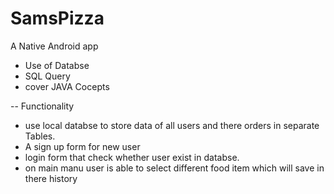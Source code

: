 # SamsPizza

A Native Android app

- Use of Databse
- SQL Query 
- cover JAVA Cocepts

-- Functionality 

- use local databse to store data of all users and there orders in separate Tables.
- A sign up form for new user
- login form that check whether user exist in databse.
- on main manu user is able to select different food item  which will save in there history
